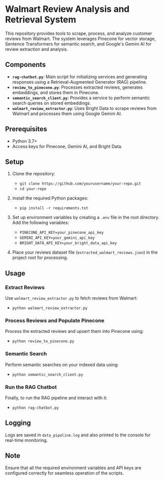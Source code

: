 # Walmart Review Analysis and Retrieval System

This repository provides tools to scrape, process, and analyze customer reviews from Walmart. The system leverages Pinecone for vector storage, Sentence Transformers for semantic search, and Google's Gemini AI for review extraction and analysis.

## Components

- **`rag-chatbot.py`**: Main script for initializing services and generating responses using a Retrieval-Augmented Generator (RAG) pipeline.
- **`review_to_pinecone.py`**: Processes extracted reviews, generates embeddings, and stores them in Pinecone.
- **`semantic_search_client.py`**: Provides a service to perform semantic search queries on stored embeddings.
- **`walmart_review_extractor.py`**: Uses Bright Data to scrape reviews from Walmart and processes them using Google Gemini AI.

## Prerequisites

- Python 3.7+
- Access keys for Pinecone, Gemini AI, and Bright Data.

## Setup

1. Clone the repository:
   - `git clone https://github.com/yourusername/your-repo.git`
   - `cd your-repo`

2. Install the required Python packages:
   - `pip install -r requirements.txt`

3. Set up environment variables by creating a `.env` file in the root directory. Add the following variables:
   - `PINECONE_API_KEY=your_pinecone_api_key`
   - `GEMINI_API_KEY=your_gemini_api_key`
   - `BRIGHT_DATA_API_KEY=your_bright_data_api_key`

4. Place your reviews dataset file (`extracted_walmart_reviews.json`) in the project root for processing.

## Usage

### Extract Reviews

Use `walmart_review_extractor.py` to fetch reviews from Walmart:
- `python walmart_review_extractor.py`

### Process Reviews and Populate Pinecone

Process the extracted reviews and upsert them into Pinecone using:
- `python review_to_pinecone.py`

### Semantic Search

Perform semantic searches on your indexed data using:
- `python semantic_search_client.py`

### Run the RAG Chatbot

Finally, to run the RAG pipeline and interact with it:
- `python rag-chatbot.py`

## Logging

Logs are saved in `data_pipeline.log` and also printed to the console for real-time monitoring.

## Note

Ensure that all the required environment variables and API keys are configured correctly for seamless operation of the scripts.
